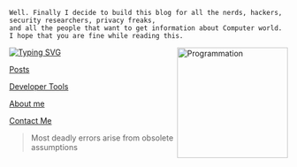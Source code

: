 
```term
Well. Finally I decide to build this blog for all the nerds, hackers, security researchers, privacy freaks, 
and all the people that want to get information about Computer world. I hope that you are fine while reading this.  
```


   <img align="right" src="https://i.giphy.com/media/LmNwrBhejkK9EFP504/200w.webp" alt="Programmation" width="200" />



[![Typing SVG](https://readme-typing-svg.herokuapp.com?size=18&duration=10000&color=15690DFF&multiline=true&lines=Hopefulness+i+will+leave+this+page+;With+Speacil+Expectations;Beyond+The+Horizon+With+a+Full+Measearus+)](https://git.io/typing-svg)


[Posts](posts.md)


[Developer Tools](dev.md)


[About me](about.md)


[Contact Me](contacts.md)


>Most deadly errors arise from obsolete assumptions


